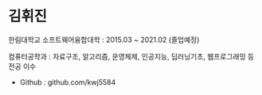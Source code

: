 # 김휘진
한림대학교 소프트웨어융합대학 : 2015.03 ~ 2021.02 (졸업예정)

컴퓨터공학과 : 자료구조, 알고리즘, 운영체제, 인공지능, 딥러닝기초, 웹프로그래밍 등 전공 이수
+ Github : github.com/kwj5584
